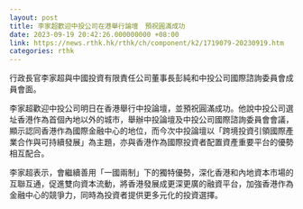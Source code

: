 ```yaml
---
layout: post
title: 李家超歡迎中投公司在港舉行論壇　預祝圓滿成功
date: 2023-09-19 20:42:26.000000000 +08:00
link: https://news.rthk.hk/rthk/ch/component/k2/1719079-20230919.htm
categories: rthk
---
```


行政長官李家超與中國投資有限責任公司董事長彭純和中投公司國際諮詢委員會成員會面。

李家超歡迎中投公司明日在香港舉行中投論壇，並預祝圓滿成功。他說中投公司選址香港作為首個內地以外的城市，舉辦中投論壇及中投公司國際諮詢委員會會議，顯示認同香港作為國際金融中心的地位，而今次中投論壇以「跨境投資引領國際產業合作與可持續發展」為主題，亦與香港作為國際投資者配置資產重要平台的優勢相互配合。

李家超表示，會繼續善用「一國兩制」下的獨特優勢，深化香港和內地資本市場的互聯互通，促進雙向資本流動，將香港發展成更深更廣的融資平台，加強香港作為金融中心的競爭力，同時為投資者提供更多元化的投資選擇。
